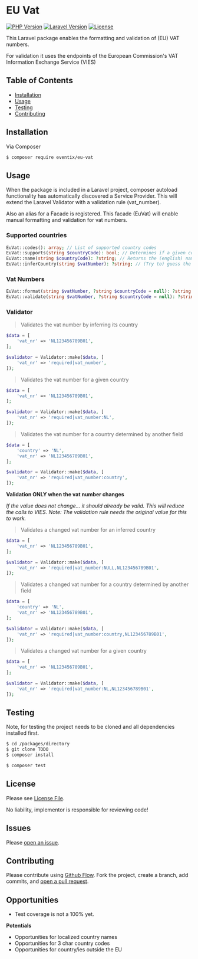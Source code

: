 # EU Vat

[![PHP Version](https://img.shields.io/packagist/php-v/eventix/eu-vat)](https://php.net/)
[![Laravel Version](https://img.shields.io/badge/Laravel-%5E5.7-red)](https://laravel.com/docs/5.7)
[![License](https://img.shields.io/github/license/Eventix/eu-vat)](LICENSE)

This Laravel package enables the formatting and validation of (EU) VAT numbers.

For validation it uses the endpoints of the European Commission's VAT Information Exchange Service (VIES)

## Table of Contents

- [Installation](#installation)
- [Usage](#usage)
- [Testing](#Testing)
- [Contributing](#contributing)

## Installation

Via Composer

``` bash
$ composer require eventix/eu-vat
```


## Usage

When the package is included in a Laravel project, composer autoload functionality has automatically discovered a Service Provider.
This will extend the Laravel Validator with a validation rule (vat_number).

Also an alias for a Facade is registered. This facade (EuVat) will enable manual formatting and validation for vat numbers.

### Supported countries
``` php
EuVat::codes(): array; // List of supported country codes 
EuVat::supports(string $countryCode): bool; // Determines if a given country code is supported
EuVat::name(string $countryCode): ?string; // Returns the (english) name associated with a country code if it is supported)
EuVat::inferCountry(string $vatNumber): ?string; // (Try to) guess the country of a vat number.
```

### Vat Numbers
``` php
EuVat::format(string $vatNumber, ?string $countryCode = null): ?string // (Try to) format a vat number by the formatting rules of a given country, or a guessed country
EuVat::validate(string $vatNumber, ?string $countryCode = null): ?string // (Try to) validate a vat number by the formatting rules of a given country, or a guessed country
```

### Validator

> Validates the vat number by inferring its country
``` php
$data = [
    'vat_nr' => 'NL123456789B01',
];

$validator = Validator::make($data, [
    'vat_nr' => 'required|vat_number',
]);
```

> Validates the vat number for a given country
``` php
$data = [
    'vat_nr' => 'NL123456789B01',
];

$validator = Validator::make($data, [
    'vat_nr' => 'required|vat_number:NL',
]);
```

> Validates the vat number for a country determined by another field
``` php
$data = [
    'country' => 'NL',
    'vat_nr' => 'NL123456789B01',
];

$validator = Validator::make($data, [
    'vat_nr' => 'required|vat_number:country',
]);
```

**Validation ONLY when the vat number changes**

*If the value does not change... it should already be valid. This will reduce the calls to VIES. Note: The validation rule needs the original value for this to work.*

> Validates a changed vat number for an inferred country
``` php
$data = [
    'vat_nr' => 'NL123456789B01',
];

$validator = Validator::make($data, [
    'vat_nr' => 'required|vat_number:NULL,NL123456789B01',
]);
```

> Validates a changed vat number for a country determined by another field
``` php
$data = [
    'country' => 'NL',
    'vat_nr' => 'NL123456789B01',
];

$validator = Validator::make($data, [
    'vat_nr' => 'required|vat_number:country,NL123456789B01',
]);
```

> Validates a changed vat number for a given country
``` php
$data = [
    'vat_nr' => 'NL123456789B01',
];

$validator = Validator::make($data, [
    'vat_nr' => 'required|vat_number:NL,NL123456789B01',
]);
```

## Testing

Note, for testing the project needs to be cloned and all dependencies installed first.

``` bash
$ cd /packages/directory
$ git clone TODO
$ composer install
```

``` bash
$ composer test
```

## License

Please see [License File](LICENSE).

No liability, implementor is responsible for reviewing code!

## Issues

Please [open an issue](https://github.com/eventix/eu-vat/issues/new).

## Contributing

Please contribute using [Github Flow](https://guides.github.com/introduction/flow/). 
Fork the project, create a branch, add commits, and [open a pull request](https://github.com/eventix/eu-vat/compare/).

## Opportunities

- Test coverage is not a 100% yet.

**Potentials**
- Opportunities for localized country names
- Opportunities for 3 char country codes
- Opportunities for country/ies outside the EU
